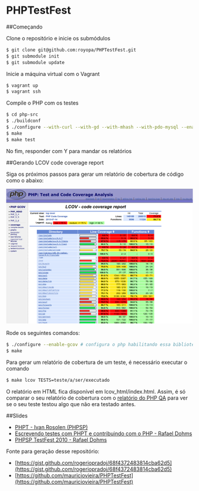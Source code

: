 PHPTestFest
===========

##Começando

Clone o repositório e inicie os submódulos

```bash
$ git clone git@github.com:royopa/PHPTestFest.git
$ git submodule init
$ git submodule update
```

Inicie a máquina virtual com o Vagrant

```bash
$ vagrant up
$ vagrant ssh
```

Compile o PHP com os testes

```bash
$ cd php-src
$ ./buildconf
$ ./configure --with-curl --with-gd --with-mhash --with-pdo-mysql --enable-soap --with-openssl --with-xsl --enable-bcmath --with-zlib --enable-sysvsem --with-gd --with-readline --enable-gcov --enable-phar --enable-mbstring
$ make
$ make test
```

No fim, responder com Y para mandar os relatórios

##Gerando LCOV code coverage report

Siga os próximos passos para gerar um relatório de cobertura de código como o 
abaixo:

![](lcov_report.png)

Rode os seguintes comandos:

```bash
$ ./configure --enable-gcov # configura o php habilitando essa biblioteca 
$ make
```

Para gerar um relatório de cobertura de um teste, é necessário executar o comando

```bash
$ make lcov TESTS=teste/a/ser/executado
```

O relatório em HTML fica disponível em lcov_html/index.html. Assim, é só comparar
o seu relatório de cobertura com o [relatório do PHP QA](http://gcov.php.net/PHP_HEAD/lcov_html/index.php)
para ver se o seu teste testou algo que não era testado antes.

##Slides

 - [PHPT - Ivan Rosolen (PHPSP)](http://pt.slideshare.net/ivanrosolen/phpt-13829359)
 - [Escrevendo testes com PHPT e contribuindo com o PHP - Rafael Dohms](http://blog.doh.ms/2009/08/19/escrevendo-testes-com-phpt/?lang=pt-br)
 - [PHPSP TestFest 2010 - Rafael Dohms](http://pt.slideshare.net/rdohms/phpsp-testfest-2010)
 
Fonte para geração desse repositório:

 - [https://gist.github.com/rogeriopradoj/68f4372483814cba62d5](https://gist.github.com/rogeriopradoj/68f4372483814cba62d5)
 - [https://github.com/mauriciovieira/PHPTestFest](https://github.com/mauriciovieira/PHPTestFest)

